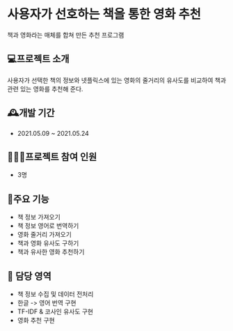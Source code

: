 # 사용자가 선호하는 책을 통한 영화 추천
책과 영화라는 매체를 합쳐 만든 추천 프로그램

## 💻프로젝트 소개
사용자가 선택한 책의 정보와 넷플릭스에 있는 영화의 줄거리의 유사도를 비교하여 책과 관련 있는 영화를 추천해 준다.

## 🕰️개발 기간
* 2021.05.09 ~ 2021.05.24

## 🧑‍🤝‍🧑프로젝트 참여 인원
* 3명

## 📌주요 기능
* 책 정보 가져오기
* 책 정보 영어로 번역하기
* 영화 줄거리 가져오기
* 책과 영화 유사도 구하기
* 책과 유사한 영화 추천하기

## 🙋 담당 영역
* 책 정보 수집 및 데이터 전처리
* 한글 -> 영어 번역 구현
* TF-IDF & 코사인 유사도 구현
* 영화 추천 구현
